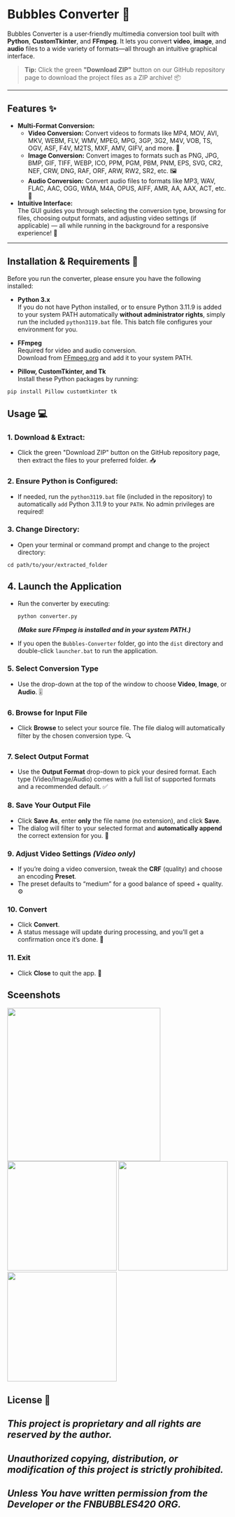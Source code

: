 # Bubbles Converter 🚀

Bubbles Converter is a user‑friendly multimedia conversion tool built with **Python**, **CustomTkinter**, and **FFmpeg**. It lets you convert **video**, **image**, and **audio** files to a wide variety of formats—all through an intuitive graphical interface.

> **Tip:** Click the green **"Download ZIP"** button on our GitHub repository page to download the project files as a ZIP archive! 📦

---

## Features ✨

- **Multi-Format Conversion:**
  - **Video Conversion:** Convert videos to formats like MP4, MOV, AVI, MKV, WEBM, FLV, WMV, MPEG, MPG, 3GP, 3G2, M4V, VOB, TS, OGV, ASF, F4V, M2TS, MXF, AMV, GIFV, and more. 🎥
  - **Image Conversion:** Convert images to formats such as PNG, JPG, BMP, GIF, TIFF, WEBP, ICO, PPM, PGM, PBM, PNM, EPS, SVG, CR2, NEF, CRW, DNG, RAF, ORF, ARW, RW2, SR2, etc. 🖼️
  - **Audio Conversion:** Convert audio files to formats like MP3, WAV, FLAC, AAC, OGG, WMA, M4A, OPUS, AIFF, AMR, AA, AAX, ACT, etc. 🎵
- **Intuitive Interface:**  
  The GUI guides you through selecting the conversion type, browsing for files, choosing output formats, and adjusting video settings (if applicable) — all while running in the background for a responsive experience! 🤩

---

## Installation & Requirements 🔧

Before you run the converter, please ensure you have the following installed:

- **Python 3.x**  
  If you do not have Python installed, or to ensure Python 3.11.9 is added to your system PATH automatically **without administrator rights**, simply run the included `python3119.bat` file. This batch file configures your environment for you.

- **FFmpeg**  
  Required for video and audio conversion.  
  Download from [FFmpeg.org](https://ffmpeg.org/download.html) and add it to your system PATH.

- **Pillow, CustomTkinter, and Tk**  
  Install these Python packages by running:
```
pip install Pillow customtkinter tk
```

## Usage 💻

### 1. **Download & Extract**:

- Click the green "Download ZIP" button on the GitHub repository page, then extract the files to your preferred folder. 📥

### 2. **Ensure Python is Configured**:

- If needed, run the `python3119.bat` file (included in the repository) to automatically `add` Python 3.11.9 to your `PATH`. No admin privileges are required!

### 3. **Change Directory**:

- Open your terminal or command prompt and change to the project directory:

```
cd path/to/your/extracted_folder
```

## 4. **Launch the Application**

- Run the converter by executing:
  ```bash
  python converter.py
  ```
  ***(Make sure FFmpeg is installed and in your system PATH.)***

- If you open the `Bubbles-Converter` folder, go into the `dist` directory and double-click `launcher.bat` to run the application.

### 5. **Select Conversion Type**

- Use the drop-down at the top of the window to choose **Video**, **Image**, or **Audio**. 🎚️

### 6. **Browse for Input File**

- Click **Browse** to select your source file. The file dialog will automatically filter by the chosen conversion type. 🔍

### 7. **Select Output Format**

- Use the **Output Format** drop-down to pick your desired format. Each type (Video/Image/Audio) comes with a full list of supported formats and a recommended default. ✅

### 8. **Save Your Output File**

- Click **Save As**, enter **only** the file name (no extension), and click **Save**.  
- The dialog will filter to your selected format and **automatically append** the correct extension for you. 💾

### 9. **Adjust Video Settings** *(Video only)*

- If you’re doing a video conversion, tweak the **CRF** (quality) and choose an encoding **Preset**.  
- The preset defaults to “medium” for a good balance of speed + quality. ⚙️

### 10. **Convert**

- Click **Convert**.  
- A status message will update during processing, and you’ll get a confirmation once it’s done. 🎉

### 11. **Exit**

- Click **Close** to quit the app. 👋

## Sceenshots
<img src="https://github.com/KernFerm/Bubbles-Converter/blob/main/screenshots/pic-3.png" width="350">
<img src="https://github.com/KernFerm/Bubbles-Converter/blob/main/screenshots/pic-4.png" width="250">
<img src="https://github.com/KernFerm/Bubbles-Converter/blob/main/screenshots/pic-5.png" width="250">
<img src="https://github.com/KernFerm/Bubbles-Converter/blob/main/screenshots/pic-6.png" width="250">

## License 📄

## ***This project is proprietary and all rights are reserved by the author.***
## ***Unauthorized copying, distribution, or modification of this project is strictly prohibited.***
## ***Unless You have written permission from the Developer or the FNBUBBLES420 ORG.***
